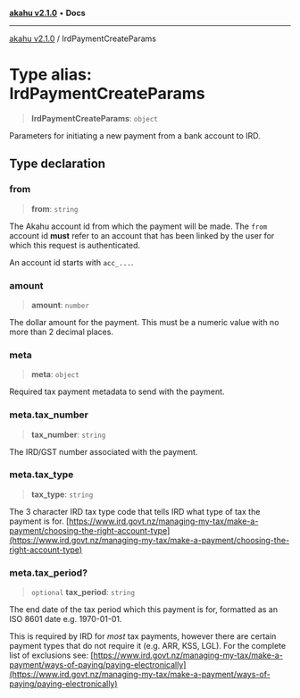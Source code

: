 [**akahu v2.1.0**](../README.md) • **Docs**

***

[akahu v2.1.0](../README.md) / IrdPaymentCreateParams

# Type alias: IrdPaymentCreateParams

> **IrdPaymentCreateParams**: `object`

Parameters for initiating a new payment from a bank account to IRD.

## Type declaration

### from

> **from**: `string`

The Akahu account id from which the payment will be made. The `from`
account id **must** refer to an account that has been linked by the user
for which this request is authenticated.

An account id starts with `acc_...`.

### amount

> **amount**: `number`

The dollar amount for the payment. This must be a numeric value with no more
than 2 decimal places.

### meta

> **meta**: `object`

Required tax payment metadata to send with the payment.

### meta.tax\_number

> **tax\_number**: `string`

The IRD/GST number associated with the payment.

### meta.tax\_type

> **tax\_type**: `string`

The 3 character IRD tax type code that tells IRD what type of tax the
payment is for.
[https://www.ird.govt.nz/managing-my-tax/make-a-payment/choosing-the-right-account-type](https://www.ird.govt.nz/managing-my-tax/make-a-payment/choosing-the-right-account-type)

### meta.tax\_period?

> `optional` **tax\_period**: `string`

The end date of the tax period which this payment is for, formatted as an
ISO 8601 date e.g. 1970-01-01.

This is required by IRD for _most_ tax payments, however there are certain
payment types that do not require it (e.g. ARR, KSS, LGL). For the complete
list of exclusions see:
[https://www.ird.govt.nz/managing-my-tax/make-a-payment/ways-of-paying/paying-electronically](https://www.ird.govt.nz/managing-my-tax/make-a-payment/ways-of-paying/paying-electronically)
